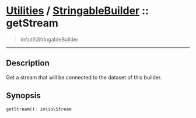 # [Utilities](util.md) / [StringableBuilder](util-StringableBuilder.md) :: getStream
 > im\util\StringableBuilder
____

## Description
Get a stream that will be connected to the dataset of this builder.

## Synopsis
```php
getStream(): im\io\Stream
```
